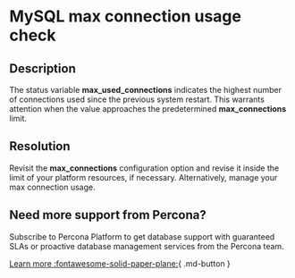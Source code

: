 # MySQL max connection usage check
## Description
The status variable **max_used_connections** indicates the highest number of connections used since the previous system restart. This warrants attention when the value approaches the predetermined **max_connections** limit.


## Resolution
Revisit the **max_connections** configuration option and revise it inside the limit of your platform resources, if necessary. Alternatively, manage your max connection usage.

## Need more support from Percona?
Subscribe to Percona Platform to get database support with guaranteed SLAs or proactive database management services from the Percona team.

[Learn more :fontawesome-solid-paper-plane:](https://per.co.na/subscribe){ .md-button }
